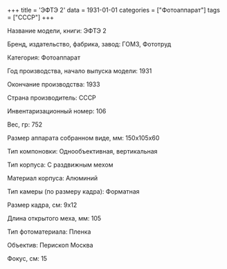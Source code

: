 +++
title = 'ЭФТЭ 2'
data = 1931-01-01
categories = ["Фотоаппарат"]
tags = ["СССР"]
+++

Название модели, книги: ЭФТЭ 2

Бренд, издательство, фабрика, завод: ГОМЗ, Фототруд

Категория: Фотоаппарат

Год производства, начало выпуска модели: 1931

Окончание производства: 1933

Страна производитель: СССР

Инвентаризационный номер: 106

Вес, гр: 752

Размер аппарата  собранном виде, мм: 150х105х60

Тип компоновки: Однообъективная, вертикальная

Тип корпуса: С раздвижным мехом

Материал корпуса: Алюминий

Тип камеры (по размеру кадра): Форматная

Размер кадра, см: 9х12

Длина открытого меха, мм: 105

Тип фотоматериала: Пленка

Объектив: Перископ Москва

Фокус, см: 15

